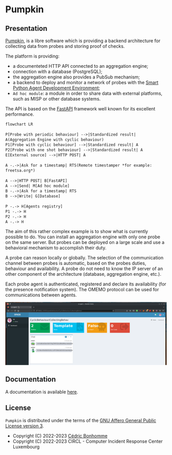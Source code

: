 # Pumpkin

## Presentation

[Pumpkin](https://github.com/scandale-project/pumpkin),
is a libre software which is providing a backend architecture
for collecting data from probes and storing proof of checks.

The platform is providing:

- a documenteted HTTP API connected to an aggregation engine;
- connection with a database (PostgreSQL);
- the aggregation engine also provides a PubSub mechanism;
- a backend to deploy and monitor a network of probes with the
  [Smart Python Agent Development Environment](https://github.com/javipalanca/spade);
- ``Ad hoc module``: a module in order to share data with external platforms,
  such as MISP or other database systems.

The API is based on the [FastAPI](https://fastapi.tiangolo.com) framework
well known for its excellent performance.


```mermaid
flowchart LR

P[Probe with periodic behaviour] -->|Standardized result| A(Aggregation Engine with cyclic behaviour)
P1[Probe with cyclic behaviour] -->|Standardized result| A
P2[Probe with one shot behaviour] -->|Standardized result| A
E[External source] -->|HTTP POST| A

A -.->|Ask for a timestamp| RTS(Remote timestamper *for example: freetsa.org*)

A -->|HTTP POST| B[FastAPI]
A -->|Send| M[Ad hoc module]
B -.->|Ask for a timestamp| RTS
B -->|Write| G[Database]

P -.-> H[Agents registry]
P1 -.-> H
P2 -.-> H
A -.-> H
```

The aim of this rather complex example is to show what is currently possible
to do. You can install an aggregation engine with only one probe
on the same server. But probes can be deployed on a large scale and use a
behavioral mechanism to accomplish their duty.

A probe can reason locally or globally.
The selection of the communication channel between probes is automatic,
based on the probes duties, behaviour and availability. A probe do not
need to know the IP server of an other component of the architecture
(database, aggregation engine, etc.).

Each probe agent is authenticated, registered and declare its availability
(for the presence notification system). The OMEMO protocol can be used for
communications between agents.

![Behabiour page](docs/_static/01-behaviour-page.png "Behabiour page")


## Documentation

A documentation is available [here](https://pumpkin-project.readthedocs.io).


## License

`Pumpkin` is distributed under the terms of the
[GNU Affero General Public License version 3](https://www.gnu.org/licenses/agpl-3.0.html).

- Copyright (C) 2022-2023 [Cédric Bonhomme](https://www.cedricbonhomme.org)
- Copyright (C) 2022-2023 CIRCL - Computer Incident Response Center Luxembourg
